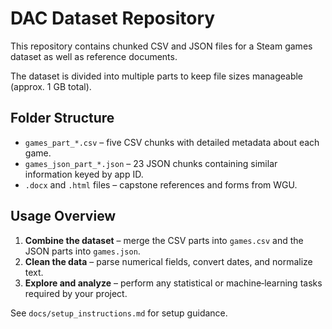 # DAC Dataset Repository

This repository contains chunked CSV and JSON files for a Steam games dataset as well as reference documents.

The dataset is divided into multiple parts to keep file sizes manageable (approx. 1 GB total).

## Folder Structure
- `games_part_*.csv` – five CSV chunks with detailed metadata about each game.
- `games_json_part_*.json` – 23 JSON chunks containing similar information keyed by app ID.
- `.docx` and `.html` files – capstone references and forms from WGU.

## Usage Overview
1. **Combine the dataset** – merge the CSV parts into `games.csv` and the JSON parts into `games.json`.
2. **Clean the data** – parse numerical fields, convert dates, and normalize text.
3. **Explore and analyze** – perform any statistical or machine‑learning tasks required by your project.

See `docs/setup_instructions.md` for setup guidance.


